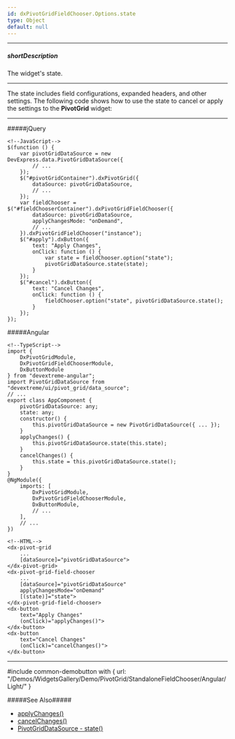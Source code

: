 ```yaml
---
id: dxPivotGridFieldChooser.Options.state
type: Object
default: null
---
```

---
##### shortDescription
The widget's state.

---
The state includes field configurations, expanded headers, and other settings. The following code shows how to use the state to cancel or apply the settings to the **PivotGrid** widget:

---
#####jQuery

    <!--JavaScript-->
    $(function () {
        var pivotGridDataSource = new DevExpress.data.PivotGridDataSource({
            // ...
        });
        $("#pivotGridContainer").dxPivotGrid({
            dataSource: pivotGridDataSource,
            // ...
        });
        var fieldChooser = $("#fieldChooserContainer").dxPivotGridFieldChooser({
            dataSource: pivotGridDataSource,
            applyChangesMode: "onDemand",
            // ...
        }).dxPivotGridFieldChooser("instance");
        $("#apply").dxButton({
            text: "Apply Changes",
            onClick: function () {
                var state = fieldChooser.option("state");
                pivotGridDataSource.state(state);
            }
        });
        $("#cancel").dxButton({
            text: "Cancel Changes",
            onClick: function () {
                fieldChooser.option("state", pivotGridDataSource.state();
            }
        });
    });

#####Angular

    <!--TypeScript-->
    import {
        DxPivotGridModule,
        DxPivotGridFieldChooserModule, 
        DxButtonModule
    } from "devextreme-angular";
    import PivotGridDataSource from "devextreme/ui/pivot_grid/data_source";
    // ...
    export class AppComponent {
        pivotGridDataSource: any;
        state: any;
        constructor() {
            this.pivotGridDataSource = new PivotGridDataSource({ ... });
        }
        applyChanges() {
            this.pivotGridDataSource.state(this.state);
        }
        cancelChanges() {
            this.state = this.pivotGridDataSource.state();
        }
    }
    @NgModule({
        imports: [
            DxPivotGridModule,
            DxPivotGridFieldChooserModule,
            DxButtonModule,
            // ...
        ],
        // ...
    })

    <!--HTML-->
    <dx-pivot-grid
        ...
        [dataSource]="pivotGridDataSource">
    </dx-pivot-grid>
    <dx-pivot-grid-field-chooser 
        ...
        [dataSource]="pivotGridDataSource"
        applyChangesMode="onDemand"
        [(state)]="state">
    </dx-pivot-grid-field-chooser>
    <dx-button
        text="Apply Changes"
        (onClick)="applyChanges()">
    </dx-button>
    <dx-button
        text="Cancel Changes"
        (onClick)="cancelChanges()">
    </dx-button>

---

#include common-demobutton with {
    url: "/Demos/WidgetsGallery/Demo/PivotGrid/StandaloneFieldChooser/Angular/Light/"
}

#####See Also#####
- [applyChanges()](/api-reference/10%20UI%20Widgets/dxPivotGridFieldChooser/3%20Methods/applyChanges().md '/Documentation/ApiReference/UI_Widgets/dxPivotGridFieldChooser/Methods/#applyChanges')
- [cancelChanges()](/api-reference/10%20UI%20Widgets/dxPivotGridFieldChooser/3%20Methods/cancelChanges().md '/Documentation/ApiReference/UI_Widgets/dxPivotGridFieldChooser/Methods/#cancelChanges')
- [PivotGridDataSource - state()](/api-reference/30%20Data%20Layer/PivotGridDataSource/3%20Methods/state().md '/Documentation/ApiReference/Data_Layer/PivotGridDataSource/Methods/#state')